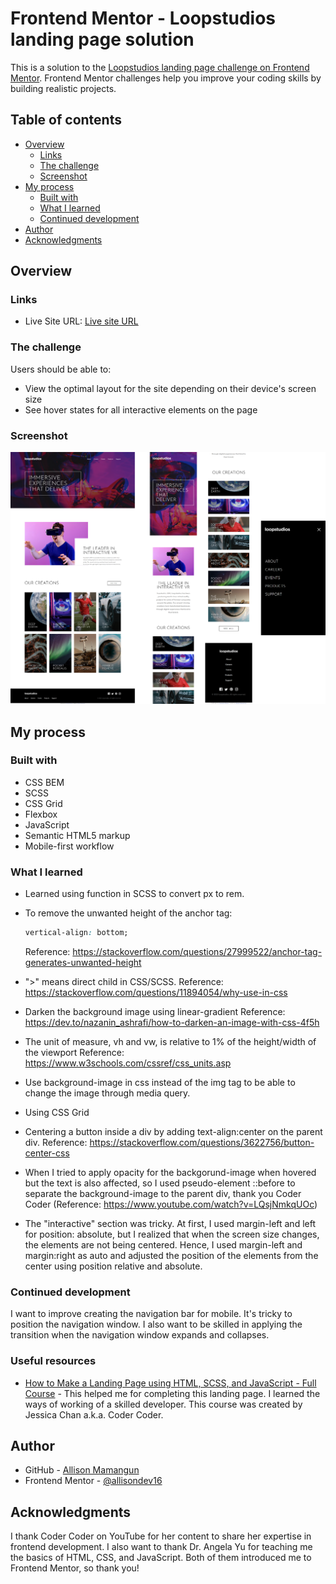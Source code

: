 # Frontend Mentor - Loopstudios landing page solution

This is a solution to the [Loopstudios landing page challenge on Frontend Mentor](https://www.frontendmentor.io/challenges/loopstudios-landing-page-N88J5Onjw). Frontend Mentor challenges help you improve your coding skills by building realistic projects. 

## Table of contents

- [Overview](#overview)
  - [Links](#links)
  - [The challenge](#the-challenge)
  - [Screenshot](#screenshot)
- [My process](#my-process)
  - [Built with](#built-with)
  - [What I learned](#what-i-learned)
  - [Continued development](#continued-development)
- [Author](#author)
- [Acknowledgments](#acknowledgments)

## Overview

### Links

- Live Site URL: [Live site URL](https://allisondev16.github.io/loopstudios-landing-page-main/)

### The challenge

Users should be able to:

- View the optimal layout for the site depending on their device's screen size
- See hover states for all interactive elements on the page

### Screenshot

![Screenshot of Desktop and Mobile](./images/Consolidated.png)

## My process

### Built with

- CSS BEM
- SCSS
- CSS Grid
- Flexbox
- JavaScript
- Semantic HTML5 markup
- Mobile-first workflow

### What I learned

- Learned using function in SCSS to convert px to rem.

- To remove the unwanted height of the anchor tag:
  ```css
  vertical-align: bottom;
  ```
  Reference: https://stackoverflow.com/questions/27999522/anchor-tag-generates-unwanted-height

- ">" means direct child in CSS/SCSS.
  Reference: https://stackoverflow.com/questions/11894054/why-use-in-css

- Darken the background image using linear-gradient
  Reference: https://dev.to/nazanin_ashrafi/how-to-darken-an-image-with-css-4f5h

- The unit of measure, vh and vw, is relative to 1% of the height/width of the viewport
  Reference: https://www.w3schools.com/cssref/css_units.asp

- Use background-image in css instead of the img tag to be able to change the image through media query.

- Using CSS Grid

- Centering a button inside a div by adding text-align:center on the parent div.
  Reference: https://stackoverflow.com/questions/3622756/button-center-css

- When I tried to apply opacity for the backgorund-image when hovered but the text is also affected, so I used pseudo-element ::before to separate the background-image to the parent div, thank you Coder Coder (Reference: https://www.youtube.com/watch?v=LQsjNmkqUOc)

- The "interactive" section was tricky. At first, I used margin-left and left for position: absolute, but I realized that when the screen size changes, the elements are not being centered. Hence, I used margin-left and margin:right as auto and adjusted the position of the elements from the center using position relative and absolute.

### Continued development

I want to improve creating the navigation bar for mobile. It's tricky to position the navigation window. I also want to be skilled in applying the transition when the navigation window expands and collapses.

### Useful resources

- [How to Make a Landing Page using HTML, SCSS, and JavaScript - Full Course](https://www.youtube.com/watch?v=aoQ6S1a32j8&list=PLtTuvXCqdhRA2fOEMPhiBR8v6FcRCWHbi&index=7&t=3574s) - This helped me for completing this landing page. I learned the ways of working of a skilled developer. This course was created by Jessica Chan a.k.a. Coder Coder.

## Author

- GitHub - [Allison Mamangun](https://github.com/allisondev16)
- Frontend Mentor - [@allisondev16](https://www.frontendmentor.io/profile/allisondev16)

## Acknowledgments

I thank Coder Coder on YouTube for her content to share her expertise in frontend development. I also want to thank Dr. Angela Yu for teaching me the basics of HTML, CSS, and JavaScript. Both of them introduced me to Frontend Mentor, so thank you!
